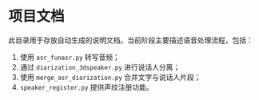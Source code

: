 # 项目文档

此目录用于存放自动生成的说明文档。当前阶段主要描述语音处理流程，包括：

1. 使用 `asr_funasr.py` 转写音频；
2. 通过 `diarization_3dspeaker.py` 进行说话人分离；
3. 使用 `merge_asr_diarization.py` 合并文字与说话人片段；
4. `speaker_register.py` 提供声纹注册功能。
